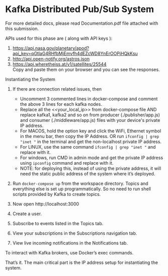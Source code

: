 # Kafka Distributed Pub/Sub System

For more detailed docs, please read Documentation.pdf file attached with this submission.

APIs used for this phase are ( along with API keys ):

1. https://api.nasa.gov/planetary/apod?api_key=qGtlaG4RHfbMjEmvfh4dEZcWD8YnErOOPjHQkKsu
2. http://api.open-notify.org/astros.json
3. https://api.wheretheiss.at/v1/satellites/25544  
   Copy and paste them on your browser and you can see the responses.

Instantiating the System

1. If there are connection related issues, then

   - Uncomment 3 commented lines in docker-compose and comment the above 3 lines for each kafka nodes.
   - Replace all the <<your_local_ip>> from docker-compose file AND replace kafka1, kafka2 and so on from producer (./publisher/app.js) and consumer (./middleware/app.js) files with your device's private IP address.
   - For MACOS, hold the option key and click the WiFi, Ethernet symbol in the menu bar, then copy the IP Address. OR run `ifconfig | grep "inet "` in the terminal and get the non-localhost private IP address.
   - For LINUX, use the same command `ifconfig | grep "inet "` and replace with it.
   - For windows, run CMD in admin mode and get the private IP address using `ipconfig` command and replace with it.
   - NOTE: for deploying this, instead of using the private address, it will need the static public address of the system where it’s deployed.

2. Run `docker-compose up` from the workspace directory. Topics and everything else is set up programmatically. So no need to run shell scripts provided by Kafka to create topics.
3. Now open http://localhost:3000
4. Create a user.
5. Subscribe to events listed in the Topics tab.
6. View your subscriptions in the Subscriptions navigation tab.
7. View live incoming notifications in the Notifications tab.

To interact with Kafka brokers, use Docker’s exec commands.

That’s it. The main critical part is the IP address setup for instantiating the system.
